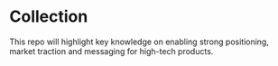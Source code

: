 # Collection

This repo will highlight key knowledge on enabling strong positioning, market traction and messaging for high-tech products. 

